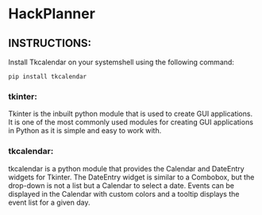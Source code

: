 # HackPlanner
## INSTRUCTIONS:
Install Tkcalendar on your systemshell using the following command:<br>
```
pip install tkcalendar
```
### tkinter: 
Tkinter is the inbuilt python module that is used to create GUI applications. It is one of the most commonly used modules for creating GUI applications in Python as it is simple and easy to work with.
<br> 
### tkcalendar: 
tkcalendar is a python module that provides the Calendar and DateEntry widgets for Tkinter. The DateEntry widget is similar to a Combobox, but the drop-down is not a list but a Calendar to select a date. Events can be displayed in the Calendar with custom colors and a tooltip displays the event list for a given day.
